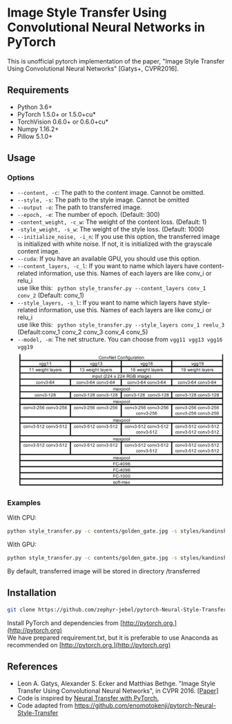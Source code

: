 # Image Style Transfer Using Convolutional Neural Networks in PyTorch
This is unofficial pytorch implementation of the paper, "Image Style Transfer Using Convolutional Neural Networks" [Gatys+, CVPR2016].

## Requirements
* Python 3.6+ 
* PyTorch 1.5.0+ or 1.5.0+cu*
* TorchVision 0.6.0+ or 0.6.0+cu*
* Numpy 1.16.2+ 
* Pillow 5.1.0+ 

## Usage
### Options
* `--content, -c`: The path to the content image. Cannot be omitted.
* `--style, -s`: The path to the style image. Cannot be omitted
* `--output -o`: The path to transferred image.
* `--epoch, -e`: The number of epoch. (Default: 300)
* `-content_weight, -c_w`: The weight of the content loss. (Default: 1)
* `-style_weight, -s_w`: The weight of the style loss. (Default: 1000)
* `--initialize_noise, -i_n`: If you use this option, the transferred image is initialized with white noise. If not, it is initialized with the grayscale content image.
* `--cuda`: If you have an available GPU, you should use this option.
* `--content_layers, -c_l`: If you want to name which layers have content-related information, use this. Names of each layers are like conv_i or relu_i <br>
use like this: ``` python style_transfer.py --content_layers conv_1 conv_2``` (Default: conv_1)
* `--style_layers, -s_l`: If you want to name which layers have style-related information, use this. Names of each layers are like conv_i or relu_i <br>
use like this: ``` python style_transfer.py --style_layers conv_1 reelu_3``` (Default:conv_1 conv_2 conv_3 conv_4 conv_5)
* `--model, -m`: The net structure. You can choose from `vgg11 vgg13 vgg16 vgg19`
![image](https://github.com/zephyr-jebel/pytorch-Neural-Style-Transfer/blob/master/ConvNet%20Structure.png)

### Examples
With CPU:
```bash
python style_transfer.py -c contents/golden_gate.jpg -s styles/kandinsky.jpg
```
With GPU:
```bash
python style_transfer.py -c contents/golden_gate.jpg -s styles/kandinsky.jpg --cuda
```
By default, transferred image will be stored in directory /transferred

## Installation
```bash
git clone https://github.com/zephyr-jebel/pytorch-Neural-Style-Transfer.git
```
Install PyTorch and dependencies from [http://pytorch.org.](http://pytorch.org)  
We have prepared requirement.txt, but it is preferable to use Anaconda as recommended on [http://pytorch.org.](http://pytorch.org)

## References
* Leon A. Gatys, Alexander S. Ecker and Matthias Bethge. "Image Style Transfer Using Convolutional Neural Networks", in CVPR 2016. [[Paper]](https://www.cv-foundation.org/openaccess/content_cvpr_2016/papers/Gatys_Image_Style_Transfer_CVPR_2016_paper.pdf)
* Code is inspired by [Neural Transfer with PyTorch.](http://pytorch.org/tutorials/advanced/neural_style_tutorial.html)
* Code adapted from https://github.com/enomotokenji/pytorch-Neural-Style-Transfer

